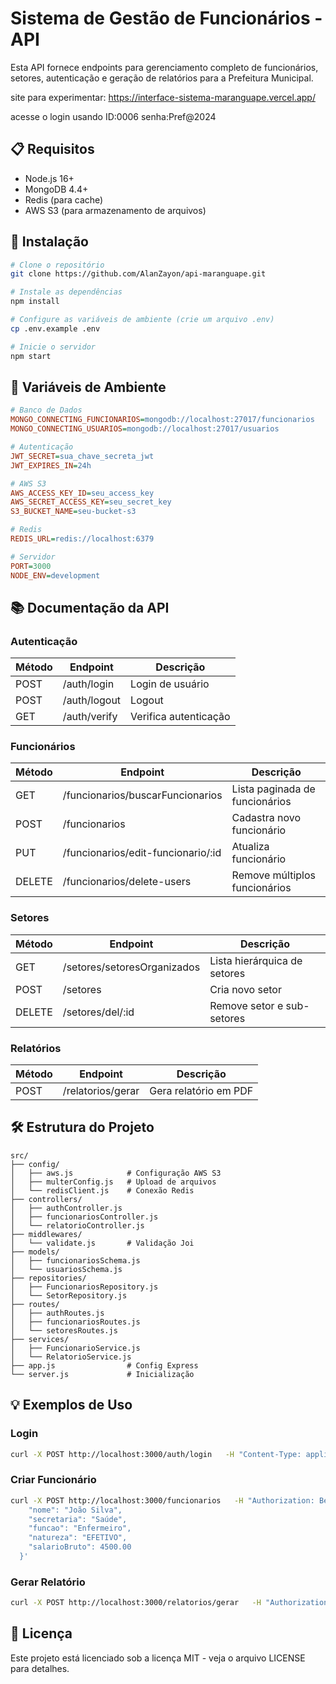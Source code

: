
# Sistema de Gestão de Funcionários - API

Esta API fornece endpoints para gerenciamento completo de funcionários, setores, autenticação e geração de relatórios para a Prefeitura Municipal.

site para experimentar: https://interface-sistema-maranguape.vercel.app/

acesse o login usando ID:0006  senha:Pref@2024

## 📋 Requisitos

- Node.js 16+
- MongoDB 4.4+
- Redis (para cache)
- AWS S3 (para armazenamento de arquivos)

## 🚀 Instalação

```bash
# Clone o repositório
git clone https://github.com/AlanZayon/api-maranguape.git

# Instale as dependências
npm install

# Configure as variáveis de ambiente (crie um arquivo .env)
cp .env.example .env

# Inicie o servidor
npm start
```

## 🔧 Variáveis de Ambiente

```ini
# Banco de Dados
MONGO_CONNECTING_FUNCIONARIOS=mongodb://localhost:27017/funcionarios
MONGO_CONNECTING_USUARIOS=mongodb://localhost:27017/usuarios

# Autenticação
JWT_SECRET=sua_chave_secreta_jwt
JWT_EXPIRES_IN=24h

# AWS S3
AWS_ACCESS_KEY_ID=seu_access_key
AWS_SECRET_ACCESS_KEY=seu_secret_key
S3_BUCKET_NAME=seu-bucket-s3

# Redis
REDIS_URL=redis://localhost:6379

# Servidor
PORT=3000
NODE_ENV=development
```

## 📚 Documentação da API

### Autenticação

| Método | Endpoint      | Descrição             |
|--------|---------------|------------------------|
| POST   | /auth/login   | Login de usuário       |
| POST   | /auth/logout  | Logout                 |
| GET    | /auth/verify  | Verifica autenticação  |

### Funcionários

| Método | Endpoint                              | Descrição                      |
|--------|----------------------------------------|--------------------------------|
| GET    | /funcionarios/buscarFuncionarios       | Lista paginada de funcionários |
| POST   | /funcionarios                          | Cadastra novo funcionário      |
| PUT    | /funcionarios/edit-funcionario/:id     | Atualiza funcionário           |
| DELETE | /funcionarios/delete-users             | Remove múltiplos funcionários  |

### Setores

| Método | Endpoint                  | Descrição                       |
|--------|---------------------------|----------------------------------|
| GET    | /setores/setoresOrganizados | Lista hierárquica de setores     |
| POST   | /setores                    | Cria novo setor                  |
| DELETE | /setores/del/:id           | Remove setor e sub-setores       |

### Relatórios

| Método | Endpoint             | Descrição            |
|--------|----------------------|-----------------------|
| POST   | /relatorios/gerar    | Gera relatório em PDF |

## 🛠️ Estrutura do Projeto

```
src/
├── config/
│   ├── aws.js            # Configuração AWS S3
│   ├── multerConfig.js   # Upload de arquivos
│   └── redisClient.js    # Conexão Redis
├── controllers/
│   ├── authController.js
│   ├── funcionariosController.js
│   └── relatorioController.js
├── middlewares/
│   └── validate.js       # Validação Joi
├── models/
│   ├── funcionariosSchema.js
│   └── usuariosSchema.js
├── repositories/
│   ├── FuncionariosRepository.js
│   └── SetorRepository.js
├── routes/
│   ├── authRoutes.js
│   ├── funcionariosRoutes.js
│   └── setoresRoutes.js
├── services/
│   ├── FuncionarioService.js
│   └── RelatorioService.js
├── app.js                # Config Express
└── server.js             # Inicialização
```

## 💡 Exemplos de Uso

### Login

```bash
curl -X POST http://localhost:3000/auth/login   -H "Content-Type: application/json"   -d '{"id": "admin", "password": "senha123"}'
```

### Criar Funcionário

```bash
curl -X POST http://localhost:3000/funcionarios   -H "Authorization: Bearer <token>"   -H "Content-Type: application/json"   -d '{
    "nome": "João Silva",
    "secretaria": "Saúde",
    "funcao": "Enfermeiro",
    "natureza": "EFETIVO",
    "salarioBruto": 4500.00
  }'
```

### Gerar Relatório

```bash
curl -X POST http://localhost:3000/relatorios/gerar   -H "Authorization: Bearer <token>"   -H "Content-Type: application/json"   -d '{"tipo": "salarial"}'   --output relatorio.pdf
```

## 📄 Licença

Este projeto está licenciado sob a licença MIT - veja o arquivo LICENSE para detalhes.
